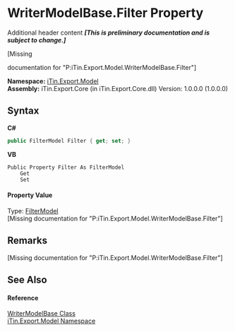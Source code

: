 # WriterModelBase.Filter Property 
Additional header content _**\[This is preliminary documentation and is subject to change.\]**_

\[Missing <summary> documentation for "P:iTin.Export.Model.WriterModelBase.Filter"\]

**Namespace:**&nbsp;<a href="ef57ffcc-e95e-b212-5a46-9aa6f5a3511f">iTin.Export.Model</a><br />**Assembly:**&nbsp;iTin.Export.Core (in iTin.Export.Core.dll) Version: 1.0.0.0 (1.0.0.0)

## Syntax

**C#**<br />
``` C#
public FilterModel Filter { get; set; }
```

**VB**<br />
``` VB
Public Property Filter As FilterModel
	Get
	Set
```


#### Property Value
Type: <a href="460f2fbb-d726-7f59-f472-fead753fa197">FilterModel</a><br />\[Missing <value> documentation for "P:iTin.Export.Model.WriterModelBase.Filter"\]

## Remarks
\[Missing <remarks> documentation for "P:iTin.Export.Model.WriterModelBase.Filter"\]

## See Also


#### Reference
<a href="31fb5bb4-a41b-1e0e-94e4-a4e88da10305">WriterModelBase Class</a><br /><a href="ef57ffcc-e95e-b212-5a46-9aa6f5a3511f">iTin.Export.Model Namespace</a><br />